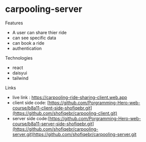 # carpooling-server
Features
- A user can share thier ride
- can see specific data
- can book a ride
- authentication

Technologies
- react
- daisyui
- tailwind

Links
- live link : https://carpooling-ride-sharing-client.web.app
- client side code: [https://github.com/Porgramming-Hero-web-course/b8a11-client-side-shofiqebr.git](https://github.com/shofiqebr/carpooling-client.git)
- server side code:[https://github.com/Porgramming-Hero-web-course/b8a11-server-side-shofiqebr.git](https://github.com/shofiqebr/carpooling-server.git)https://github.com/shofiqebr/carpooling-server.git
